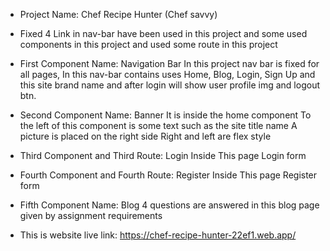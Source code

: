 * Project Name: Chef Recipe Hunter (Chef savvy)

* Fixed 4 Link in nav-bar have been used in this project and 
  some used components in this project and used some route in this project

* First Component Name: Navigation Bar
  In this project nav bar is fixed for all pages,
  In this nav-bar contains uses Home, Blog, Login, Sign Up and this site brand name and after login will show user profile img and logout btn.

* Second Component Name: Banner
  It is inside the home component
  To the left of this component is some text such as the site title name
  A picture is placed on the right side
  Right and left are flex style
 
* Third Component and Third Route: Login
  Inside This page Login form 

* Fourth Component and Fourth Route: Register
  Inside This page Register form 

 
* Fifth Component Name: Blog
  4 questions are answered in this blog page given by assignment requirements 




* This is website live link: https://chef-recipe-hunter-22ef1.web.app/